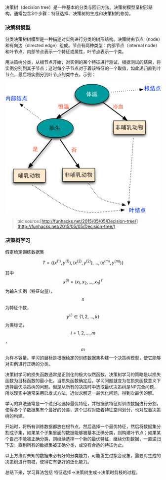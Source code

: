 决策树（decision tree）是一种基本的分类与回归方法。决策树模型呈树形结构。通常包含3个步骤：特征选择、决策树的生成和决策树的修剪。

### 决策树模型

分类决策树树模型是一种描述对实例进行分类的树形结构。决策树由节点（node）和有向边（directed edge）组成。节点有两种类型：内部节点（internal node）和叶节点。内部节点表示一个特征或属性，叶节点表示一个类。

用决策树分类，从根节点开始，对实例的某个特征进行测试，根据测试的结果，将实例分别到其子节点；这时每个子节点对于着该特征的一个取值，如此递归直到叶节点，最后将实例分到叶节点的类中去。示例：

![](/assets/blog_animal_classification.png)

> pic source:[http://funhacks.net/2015/05/05/Decision-tree/](http://funhacks.net/2015/05/05/Decision-tree/)

### 决策树学习

假定给定训练数据集


$$
T=\{(x^{(1)},y^{(1)}),(x^{(2)},y^{(2)}),...,(x^{(m)},y^{(m)})\}
$$


其中$$x^{(i)}=(x_1, x_2, ..., x_n)^T$$为输入实例（特征向量），$$n$$为特征个数，$$y^{(i)}\in \{1,2,...,k\}$$为类标记，$$i=1,2,...,m$$，$$m$$为样本容量。学习的目标是根据给定的训练数据集构建一个决策树模型，使它能够对实例进行正确的分类。

决策树学习的损失函数通常是正则化的极大似然函数，决策树学习的策略是以损失函数为目标函数的最小化。当损失函数确定后，学习问题就变为在损失函数意义下选择最优决策树的问题。但是从所有的决策时中选取最优决策树是NP完全问题，所以现实中通常采用启发式方法，近似求解这一最优化问题，得到次最优的解。

学习的算法通常是一个递归地选择最优特征，并根据该特征对训练数据进行分割，使得各个子数据集有个最好的分类，这个过程对应着特征空间划分，也对应着决策树的构建。

开始时，将所有训练数据都放在根节点，然后选择一个最优特征，然后将数据集分割成子集，如果某个子集里面的数据能够被基本正确分类，则构建叶节点；如果某个自己不能被正确分类，则继续选择一个新的最优特征，继续分割数据，一直递归下去，直到所有的数据集被正确分类，或没有合适的特征为止。

以上方法对未知的数据未必有好的分类能力，可能发生过拟合现象，需要对生成的决策树进行剪枝，使得它有更好的泛化能力。

总结下来，学习算法包括 特征选择-&gt;决策树生成-&gt;决策时剪枝的过程。

